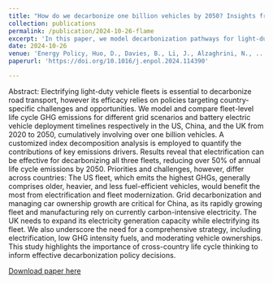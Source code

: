 ```yaml
---
title: "How do we decarbonize one billion vehicles by 2050? Insights from a comparative life cycle assessment of electrifying light-duty vehicle fleets in the United States, China, and the United Kingdom"
collection: publications
permalink: /publication/2024-10-26-flame
excerpt: 'In this paper, we model decarbonization pathways for light-duty vehicle fleets in the U.S., China, and the U.K. through electrification. We use life cycle assessment (LCA) based GHG modeling and customized LMDI decomposition to evaluate emissions drivers across life cycle stages and countries, to inform effective decarbonization policy decisions.'
date: 2024-10-26
venue: 'Energy Policy, Huo, D., Davies, B., Li, J., Alzaghrini, N., ... MacLean H. L. '
paperurl: 'https://doi.org/10.1016/j.enpol.2024.114390'

---
```

Abstract: Electrifying light-duty vehicle fleets is essential to decarbonize road transport, however its efficacy relies on policies targeting country-specific challenges and opportunities. We model and compare fleet-level life cycle GHG emissions for different grid scenarios and battery electric vehicle deployment timelines respectively in the US, China, and the UK from 2020 to 2050, cumulatively involving over one billion vehicles. A customized index decomposition analysis is employed to quantify the contributions of key emissions drivers. Results reveal that electrification can be effective for decarbonizing all three fleets, reducing over 50% of annual life cycle emissions by 2050. Priorities and challenges, however, differ across countries: The US fleet, which emits the highest GHGs, generally comprises older, heavier, and less fuel-efficient vehicles, would benefit the most from electrification and fleet modernization. Grid decarbonization and managing car ownership growth are critical for China, as its rapidly growing fleet and manufacturing rely on currently carbon-intensive electricity. The UK needs to expand its electricity generation capacity while electrifying its fleet. We also underscore the need for a comprehensive strategy, including electrification, low GHG intensity fuels, and moderating vehicle ownerships. This study highlights the importance of cross-country life cycle thinking to inform effective decarbonization policy decisions.

[Download paper here](https://doi.org/10.1016/j.enpol.2024.114390)

